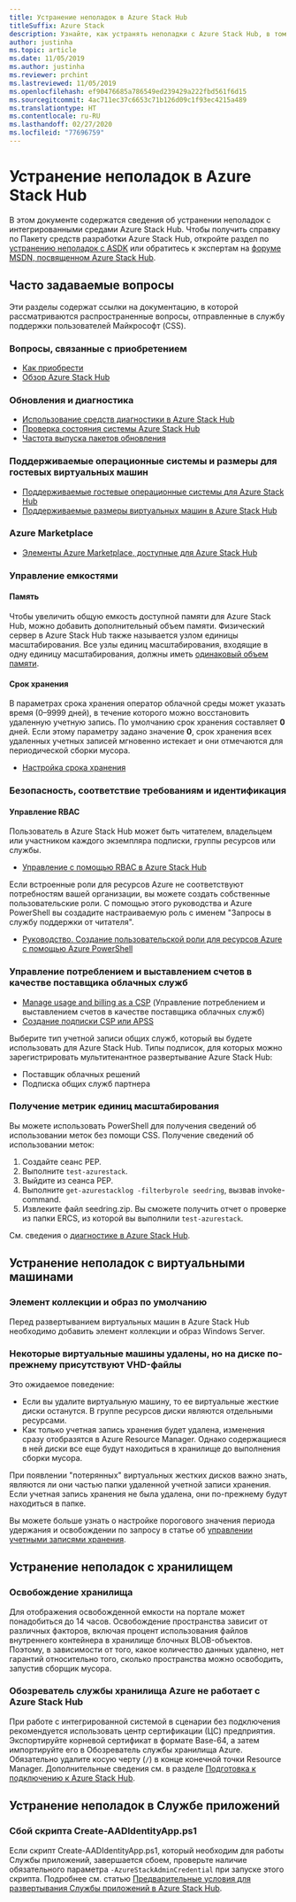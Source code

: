```yaml
---
title: Устранение неполадок в Azure Stack Hub
titleSuffix: Azure Stack
description: Узнайте, как устранять неполадки с Azure Stack Hub, в том числе проблемы с виртуальными машинами, хранилищем и Службой приложений.
author: justinha
ms.topic: article
ms.date: 11/05/2019
ms.author: justinha
ms.reviewer: prchint
ms.lastreviewed: 11/05/2019
ms.openlocfilehash: ef90476685a786549ed239429a222fbd561f6d15
ms.sourcegitcommit: 4ac711ec37c6653c71b126d09c1f93ec4215a489
ms.translationtype: HT
ms.contentlocale: ru-RU
ms.lasthandoff: 02/27/2020
ms.locfileid: "77696759"
---
```

# <a name="troubleshoot-issues-in-azure-stack-hub"></a>Устранение неполадок в Azure Stack Hub

В этом документе содержатся сведения об устранении неполадок с интегрированными средами Azure Stack Hub. Чтобы получить справку по Пакету средств разработки Azure Stack Hub, откройте раздел по [устранению неполадок с ASDK](../asdk/asdk-troubleshooting.md) или обратитесь к экспертам на [форуме MSDN, посвященном Azure Stack Hub](https://social.msdn.microsoft.com/Forums/azure/home?forum=azurestack).

## <a name="frequently-asked-questions"></a>Часто задаваемые вопросы

Эти разделы содержат ссылки на документацию, в которой рассматриваются распространенные вопросы, отправленные в службу поддержки пользователей Майкрософт (CSS).

### <a name="purchase-considerations"></a>Вопросы, связанные с приобретением

* [Как приобрести](https://azure.microsoft.com/overview/azure-stack/how-to-buy/)
* [Обзор Azure Stack Hub](azure-stack-overview.md)

### <a name="updates-and-diagnostics"></a>Обновления и диагностика

* [Использование средств диагностики в Azure Stack Hub](azure-stack-diagnostics.md)
* [Проверка состояния системы Azure Stack Hub](azure-stack-diagnostic-test.md)
* [Частота выпуска пакетов обновления](azure-stack-servicing-policy.md#update-package-release-cadence)

### <a name="supported-operating-systems-and-sizes-for-guest-vms"></a>Поддерживаемые операционные системы и размеры для гостевых виртуальных машин

* [Поддерживаемые гостевые операционные системы для Azure Stack Hub](azure-stack-supported-os.md)
* [Поддерживаемые размеры виртуальных машин в Azure Stack Hub](../user/azure-stack-vm-sizes.md)

### <a name="azure-marketplace"></a>Azure Marketplace

* [Элементы Azure Marketplace, доступные для Azure Stack Hub](azure-stack-marketplace-azure-items.md)

### <a name="manage-capacity"></a>Управление емкостями

#### <a name="memory"></a>Память

Чтобы увеличить общую емкость доступной памяти для Azure Stack Hub, можно добавить дополнительный объем памяти. Физический сервер в Azure Stack Hub также называется узлом единицы масштабирования. Все узлы единиц масштабирования, входящие в одну единицу масштабирования, должны иметь [одинаковый объем памяти](azure-stack-manage-storage-physical-memory-capacity.md).

#### <a name="retention-period"></a>Срок хранения

В параметрах срока хранения оператор облачной среды может указать время (0–9999 дней), в течение которого можно восстановить удаленную учетную запись. По умолчанию срок хранения составляет **0** дней. Если этому параметру задано значение **0**, срок хранения всех удаленных учетных записей мгновенно истекает и они отмечаются для периодической сборки мусора.

* [Настройка срока хранения](azure-stack-manage-storage-accounts.md#set-the-retention-period)

### <a name="security-compliance-and-identity"></a>Безопасность, соответствие требованиям и идентификация  

#### <a name="manage-rbac"></a>Управление RBAC

Пользователь в Azure Stack Hub может быть читателем, владельцем или участником каждого экземпляра подписки, группы ресурсов или службы.

* [Управление с помощью RBAC в Azure Stack Hub](azure-stack-manage-permissions.md)

Если встроенные роли для ресурсов Azure не соответствуют потребностям вашей организации, вы можете создать собственные пользовательские роли. С помощью этого руководства и Azure PowerShell вы создадите настраиваемую роль с именем "Запросы в службу поддержки от читателя".

* [Руководство. Создание пользовательской роли для ресурсов Azure с помощью Azure PowerShell](https://docs.microsoft.com/azure/role-based-access-control/tutorial-custom-role-powershell)

### <a name="manage-usage-and-billing-as-a-csp"></a>Управление потреблением и выставлением счетов в качестве поставщика облачных служб

* [Manage usage and billing as a CSP](azure-stack-add-manage-billing-as-a-csp.md#create-a-csp-or-apss-subscription) (Управление потреблением и выставлением счетов в качестве поставщика облачных служб)
* [Создание подписки CSP или APSS](azure-stack-add-manage-billing-as-a-csp.md#create-a-csp-or-apss-subscription)

Выберите тип учетной записи общих служб, который вы будете использовать для Azure Stack Hub. Типы подписок, для которых можно зарегистрировать мультитенантное развертывание Azure Stack Hub:

* Поставщик облачных решений
* Подписка общих служб партнера

### <a name="get-scale-unit-metrics"></a>Получение метрик единиц масштабирования

Вы можете использовать PowerShell для получения сведений об использовании меток без помощи CSS. Получение сведений об использовании меток:

1. Создайте сеанс PEP.
2. Выполните `test-azurestack`.
3. Выйдите из сеанса PEP.
4. Выполните `get-azurestacklog -filterbyrole seedring`, вызвав invoke-command.
5. Извлеките файл seedring.zip. Вы сможете получить отчет о проверке из папки ERCS, из которой вы выполнили `test-azurestack`.

См. сведения о [диагностике в Azure Stack Hub](azure-stack-configure-on-demand-diagnostic-log-collection.md#use-the-privileged-endpoint-pep-to-collect-diagnostic-logs).

## <a name="troubleshoot-virtual-machines-vms"></a>Устранение неполадок с виртуальными машинами

### <a name="default-image-and-gallery-item"></a>Элемент коллекции и образ по умолчанию

Перед развертыванием виртуальных машин в Azure Stack Hub необходимо добавить элемент коллекции и образ Windows Server.

### <a name="ive-deleted-some-vms-but-still-see-the-vhd-files-on-disk"></a>Некоторые виртуальные машины удалены, но на диске по-прежнему присутствуют VHD-файлы

Это ожидаемое поведение:

* Если вы удалите виртуальную машину, то ее виртуальные жесткие диски останутся. В группе ресурсов диски являются отдельными ресурсами.
* Как только учетная запись хранения будет удалена, изменения сразу отобразятся в Azure Resource Manager. Однако содержащиеся в ней диски все еще будут находиться в хранилище до выполнения сборки мусора.

При появлении "потерянных" виртуальных жестких дисков важно знать, являются ли они частью папки удаленной учетной записи хранения. Если учетная запись хранения не была удалена, они по-прежнему будут находиться в папке.

Вы можете больше узнать о настройке порогового значения периода удержания и освобождении по запросу в статье об [управлении учетными записями хранения](azure-stack-manage-storage-accounts.md).

## <a name="troubleshoot-storage"></a>Устранение неполадок с хранилищем

### <a name="storage-reclamation"></a>Освобождение хранилища

Для отображения освобожденной емкости на портале может понадобиться до 14 часов. Освобождение пространства зависит от различных факторов, включая процент использования файлов внутреннего контейнера в хранилище блочных BLOB-объектов. Поэтому, в зависимости от того, какое количество данных удалено, нет гарантий относительно того, сколько пространства можно освободить, запустив сборщик мусора.

### <a name="azure-storage-explorer-not-working-with-azure-stack-hub"></a>Обозреватель службы хранилища Azure не работает с Azure Stack Hub

При работе с интегрированной системой в сценарии без подключения рекомендуется использовать центр сертификации (ЦС) предприятия. Экспортируйте корневой сертификат в формате Base-64, а затем импортируйте его в Обозреватель службы хранилища Azure. Обязательно удалите косую черту (`/`) в конце конечной точки Resource Manager. Дополнительные сведения см. в разделе [Подготовка к подключению к Azure Stack Hub](/azure-stack/user/azure-stack-storage-connect-se).

## <a name="troubleshooting-app-service"></a>Устранение неполадок в Службе приложений

### <a name="create-aadidentityappps1-script-fails"></a>Сбой скрипта Create-AADIdentityApp.ps1

Если скрипт Create-AADIdentityApp.ps1, который необходим для работы Службы приложений, завершается сбоем, проверьте наличие обязательного параметра `-AzureStackAdminCredential` при запуске этого скрипта. Подробнее см. статью [Предварительные условия для развертывания Службы приложений в Azure Stack Hub](azure-stack-app-service-before-you-get-started.md#create-an-azure-active-directory-app).
